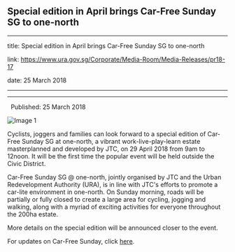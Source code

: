 ## Special edition in April brings Car-Free Sunday SG to one-north
---
title: Special edition in April brings Car-Free Sunday SG to one-north

link: https://www.ura.gov.sg/Corporate/Media-Room/Media-Releases/pr18-17

date: 25 March 2018

---

---------------------------------------------------------------

  Published: 25 March 2018

![Image 1](https://www.ura.gov.sg/-/media/Corporate/Media-Room/2018/Mar/pr18-17IMG1.jpg?h=236&w=400)  


Cyclists, joggers and families can look forward to a special edition of Car-Free Sunday SG at one-north, a vibrant work-live-play-learn estate masterplanned and developed by JTC, on 29 April 2018 from 9am to 12noon. It will be the first time the popular event will be held outside the Civic District.  
  
Car-Free Sunday SG @ one-north, jointly organised by JTC and the Urban Redevelopment Authority (URA), is in line with JTC's efforts to promote a car-lite environment in one-north. On Sunday morning, roads will be partially or fully closed to create a large area for cycling, jogging and walking, along with a myriad of exciting activities for everyone throughout the 200ha estate.  
  
More details on the special edition will be announced closer to the event.  
  
For updates on Car-Free Sunday, click [here](https://www.ura.gov.sgChangedto:https://www.ura.gov.sg/Corporate/Get-Involved/Go-Car-Lite/Car-Free-Sunday/CFS/About-CFS).